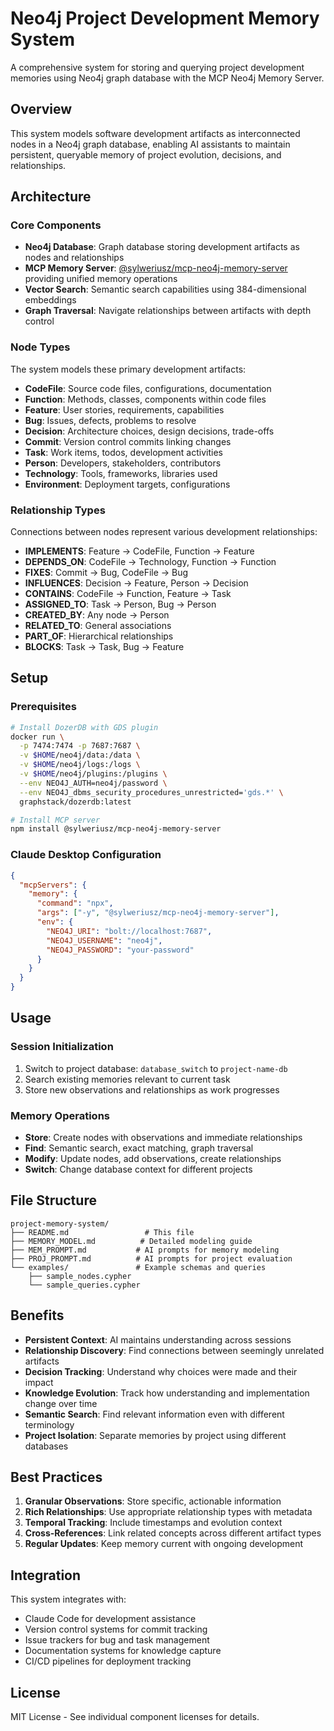 # Neo4j Project Development Memory System

A comprehensive system for storing and querying project development memories using Neo4j graph database with the MCP Neo4j Memory Server.

## Overview

This system models software development artifacts as interconnected nodes in a Neo4j graph database, enabling AI assistants to maintain persistent, queryable memory of project evolution, decisions, and relationships.

## Architecture

### Core Components

- **Neo4j Database**: Graph database storing development artifacts as nodes and relationships
- **MCP Memory Server**: [@sylweriusz/mcp-neo4j-memory-server](https://github.com/sylweriusz/mcp-neo4j-memory-server) providing unified memory operations
- **Vector Search**: Semantic search capabilities using 384-dimensional embeddings
- **Graph Traversal**: Navigate relationships between artifacts with depth control

### Node Types

The system models these primary development artifacts:

- **CodeFile**: Source code files, configurations, documentation
- **Function**: Methods, classes, components within code files
- **Feature**: User stories, requirements, capabilities
- **Bug**: Issues, defects, problems to resolve
- **Decision**: Architecture choices, design decisions, trade-offs
- **Commit**: Version control commits linking changes
- **Task**: Work items, todos, development activities
- **Person**: Developers, stakeholders, contributors
- **Technology**: Tools, frameworks, libraries used
- **Environment**: Deployment targets, configurations

### Relationship Types

Connections between nodes represent various development relationships:

- **IMPLEMENTS**: Feature → CodeFile, Function → Feature
- **DEPENDS_ON**: CodeFile → Technology, Function → Function
- **FIXES**: Commit → Bug, CodeFile → Bug
- **INFLUENCES**: Decision → Feature, Person → Decision
- **CONTAINS**: CodeFile → Function, Feature → Task
- **ASSIGNED_TO**: Task → Person, Bug → Person
- **CREATED_BY**: Any node → Person
- **RELATED_TO**: General associations
- **PART_OF**: Hierarchical relationships
- **BLOCKS**: Task → Task, Bug → Feature

## Setup

### Prerequisites

```bash
# Install DozerDB with GDS plugin
docker run \
  -p 7474:7474 -p 7687:7687 \
  -v $HOME/neo4j/data:/data \
  -v $HOME/neo4j/logs:/logs \
  -v $HOME/neo4j/plugins:/plugins \
  --env NEO4J_AUTH=neo4j/password \
  --env NEO4J_dbms_security_procedures_unrestricted='gds.*' \
  graphstack/dozerdb:latest

# Install MCP server
npm install @sylweriusz/mcp-neo4j-memory-server
```

### Claude Desktop Configuration

```json
{
  "mcpServers": {
    "memory": {
      "command": "npx",
      "args": ["-y", "@sylweriusz/mcp-neo4j-memory-server"],
      "env": {
        "NEO4J_URI": "bolt://localhost:7687",
        "NEO4J_USERNAME": "neo4j",
        "NEO4J_PASSWORD": "your-password"
      }
    }
  }
}
```

## Usage

### Session Initialization

1. Switch to project database: `database_switch` to `project-name-db`
2. Search existing memories relevant to current task
3. Store new observations and relationships as work progresses

### Memory Operations

- **Store**: Create nodes with observations and immediate relationships
- **Find**: Semantic search, exact matching, graph traversal
- **Modify**: Update nodes, add observations, create relationships
- **Switch**: Change database context for different projects

## File Structure

```
project-memory-system/
├── README.md                 # This file
├── MEMORY_MODEL.md          # Detailed modeling guide
├── MEM_PROMPT.md           # AI prompts for memory modeling
├── PROJ_PROMPT.md          # AI prompts for project evaluation
└── examples/               # Example schemas and queries
    ├── sample_nodes.cypher
    └── sample_queries.cypher
```

## Benefits

- **Persistent Context**: AI maintains understanding across sessions
- **Relationship Discovery**: Find connections between seemingly unrelated artifacts
- **Decision Tracking**: Understand why choices were made and their impact
- **Knowledge Evolution**: Track how understanding and implementation change over time
- **Semantic Search**: Find relevant information even with different terminology
- **Project Isolation**: Separate memories by project using different databases

## Best Practices

1. **Granular Observations**: Store specific, actionable information
2. **Rich Relationships**: Use appropriate relationship types with metadata
3. **Temporal Tracking**: Include timestamps and evolution context
4. **Cross-References**: Link related concepts across different artifact types
5. **Regular Updates**: Keep memory current with ongoing development

## Integration

This system integrates with:

- Claude Code for development assistance
- Version control systems for commit tracking
- Issue trackers for bug and task management
- Documentation systems for knowledge capture
- CI/CD pipelines for deployment tracking

## License

MIT License - See individual component licenses for details.
